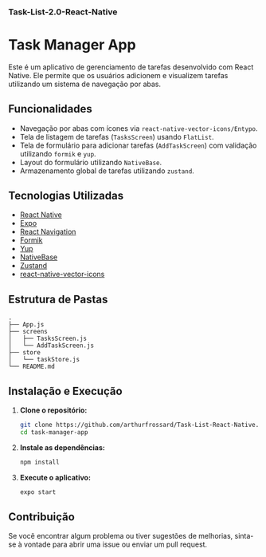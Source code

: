 ### Task-List-2.0-React-Native

# Task Manager App

Este é um aplicativo de gerenciamento de tarefas desenvolvido com React Native. Ele permite que os usuários adicionem e visualizem tarefas utilizando um sistema de navegação por abas.

## Funcionalidades

- Navegação por abas com ícones via `react-native-vector-icons/Entypo`.
- Tela de listagem de tarefas (`TasksScreen`) usando `FlatList`.
- Tela de formulário para adicionar tarefas (`AddTaskScreen`) com validação utilizando `formik` e `yup`.
- Layout do formulário utilizando `NativeBase`.
- Armazenamento global de tarefas utilizando `zustand`.

## Tecnologias Utilizadas

- [React Native](https://reactnative.dev/)
- [Expo](https://expo.dev/)
- [React Navigation](https://reactnavigation.org/)
- [Formik](https://formik.org/)
- [Yup](https://github.com/jquense/yup)
- [NativeBase](https://nativebase.io/)
- [Zustand](https://zustand-demo.pmnd.rs/)
- [react-native-vector-icons](https://github.com/oblador/react-native-vector-icons)

## Estrutura de Pastas

```
.
├── App.js
├── screens
│   ├── TasksScreen.js
│   └── AddTaskScreen.js
├── store
│   └── taskStore.js
└── README.md
```

## Instalação e Execução

1. **Clone o repositório:**
   ```bash
   git clone https://github.com/arthurfrossard/Task-List-React-Native.git
   cd task-manager-app
   ```

2. **Instale as dependências:**
   ```bash
   npm install
   ```

3. **Execute o aplicativo:**
   ```bash
   expo start
   ```

## Contribuição

Se você encontrar algum problema ou tiver sugestões de melhorias, sinta-se à vontade para abrir uma issue ou enviar um pull request.

